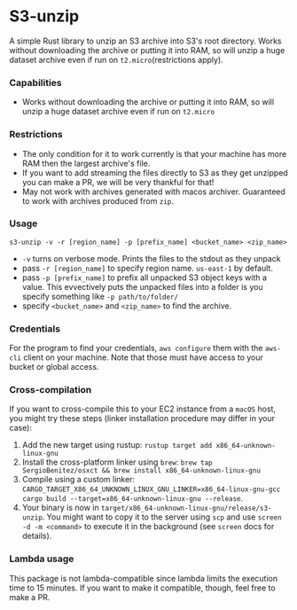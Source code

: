 # S3-unzip

A simple Rust library to unzip an S3 archive into S3's root directory.
Works without downloading the archive or putting it into RAM, so will unzip a huge dataset
archive even if run on `t2.micro`(restrictions apply).

### Capabilities
- Works without downloading the archive or putting it into RAM, so will unzip a huge dataset
archive even if run on `t2.micro`

### Restrictions
- The only condition for it to work currently is that your machine has more RAM then the largest archive's file.
- If you want to add streaming the files directly to S3 as they get unzipped you can make a PR, we will be very thankful for that!
- May not work with archives generated with macos archiver. Guaranteed to work with archives produced from `zip`.

### Usage
`s3-unzip -v -r [region_name] -p [prefix_name] <bucket_name> <zip_name>`
- `-v` turns on verbose mode. Prints the files to the stdout as they unpack
- pass `-r [region_name]` to specify region name. `us-east-1` by default.
- pass `-p [prefix_name]` to prefix all unpacked S3 object keys with a value. This evvectively puts the unpacked files into a folder is you specify something like `-p path/to/folder/`
- specify `<bucket_name>` and `<zip_name>` to find the archive.

### Credentials
For the program to find your credentials, `aws configure` them with the `aws-cli` client on your machine.
Note that those must have access to your bucket or global access.

### Cross-compilation
If you want to cross-compile this to your EC2 instance from a `macOS` host, you might try these steps (linker installation procedure may differ in your case):
1. Add the new target using rustup: `rustup target add x86_64-unknown-linux-gnu`
2. Install the cross-platform linker using `brew`: `brew tap SergioBenitez/osxct && brew install x86_64-unknown-linux-gnu`
3. Compile using a custom linker: ```CARGO_TARGET_X86_64_UNKNOWN_LINUX_GNU_LINKER=x86_64-linux-gnu-gcc cargo build --target=x86_64-unknown-linux-gnu --release```.
4. Your binary is now in `target/x86_64-unknown-linux-gnu/release/s3-unzip`. You might want to copy it to the server using `scp` and use `screen -d -m <command>` to execute it in the background (see `screen` docs for details).

### Lambda usage
This package is not lambda-compatible since lambda limits the execution time to 15 minutes. If you want to make it compatible, though, feel free to make a PR.